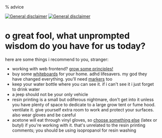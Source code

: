 % advice

[![General disclaimer](https://img.shields.io/badge/disclaimer-general-brightgreen.svg)](/advice/disclaimers#general)
[![General disclaimer](https://img.shields.io/badge/disclaimer-hazmat-red.svg)](/advice/disclaimers#hazmat)

# o great fool, what unprompted wisdom do you have for us today?

here are some things i recommend to you, stranger:

- working with web frontend? [grow some principles!](https://jeffhuang.com/designed_to_last/)
- buy some [whiteboards](https://amazon.com/dp/B06VVBW9BQ) for your home. adhd lifesavers. my god they have changed everything. you'll need [markers](https://amazon.com/dp/B0006HXJFK) too
- keep your water bottle where you can see it. if i can't see it i just forget to drink water
- a jeep should not be your only vehicle
- resin printing is a small but odiferous nightmare, don't get into it unless you have plenty of space to dedicate to a large grow tent or fume hood. ventilate it. give yourself extra room to work and protect your surfaces. also wear gloves and be careful
- acetone will eat through vinyl gloves, so [choose something else](http://amo-csd.lbl.gov/downloads/Chemical%20Resistance%20of%20Gloves.pdf) (latex or butyl) if you're working with it. that's unrelated to the resin printing comments; you should be using isopropanol for resin washing